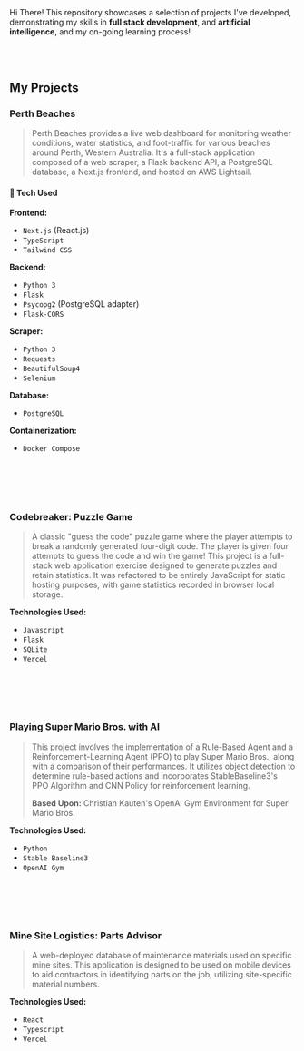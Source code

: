 <h1 align="center" style="font-size: 2.5em; font-weight: bold; background: linear-gradient(#ff8904); -webkit-background-clip: text; -webkit-text-fill-color: transparent; margin-bottom: 0.5em;">Korn Juangbhanich</h1>
<h3 align="center" style="font-size: 1.5em; font-weight: bold; background: linear-gradient(#ff8904); -webkit-background-clip: text; -webkit-text-fill-color: transparent;">Graduate Software Engineer</h3>



<br><br>
Hi There! This repository showcases a selection of projects I've developed, demonstrating my skills in **full stack development**, and **artificial intelligence**, and my on-going learning process!

<br></br>

## My Projects
### Perth Beaches

> Perth Beaches provides a live web dashboard for monitoring weather conditions, water statistics, and foot-traffic for various beaches around Perth, Western Australia. It's a full-stack application composed of a web scraper, a Flask backend API, a PostgreSQL database, a Next.js frontend, and hosted on AWS Lightsail. 





#### 🌴 Tech Used

**Frontend:**
* `Next.js` (React.js)
* `TypeScript`
* `Tailwind CSS`

**Backend:**
* `Python 3`
* `Flask`
* `Psycopg2` (PostgreSQL adapter)
* `Flask-CORS`

**Scraper:**
* `Python 3`
* `Requests`
* `BeautifulSoup4`
* `Selenium`

**Database:**
* `PostgreSQL`

**Containerization:**
* `Docker Compose`

<br></br>
---


### Codebreaker: Puzzle Game

> A classic "guess the code" puzzle game where the player attempts to break a randomly generated four-digit code. The player is given four attempts to guess the code and win the game! This project is a full-stack web application exercise designed to generate puzzles and retain statistics. It was refactored to be entirely JavaScript for static hosting purposes, with game statistics recorded in browser local storage.

**Technologies Used:**
* `Javascript`
* `Flask`
* `SQLite`
* `Vercel`

<br></br>
---

### Playing Super Mario Bros. with AI

> This project involves the implementation of a Rule-Based Agent and a Reinforcement-Learning Agent (PPO) to play Super Mario Bros., along with a comparison of their performances. It utilizes object detection to determine rule-based actions and incorporates StableBaseline3's PPO Algorithm and CNN Policy for reinforcement learning.
>
> **Based Upon:** Christian Kauten's OpenAI Gym Environment for Super Mario Bros.

**Technologies Used:**
* `Python`
* `Stable Baseline3`
* `OpenAI Gym`

<br></br>
---

### Mine Site Logistics: Parts Advisor

> A web-deployed database of maintenance materials used on specific mine sites. This application is designed to be used on mobile devices to aid contractors in identifying parts on the job, utilizing site-specific material numbers.

**Technologies Used:**
* `React`
* `Typescript`
* `Vercel`
